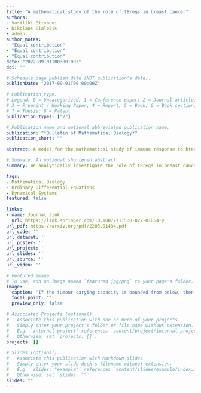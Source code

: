 ```yaml
---
title: "A mathematical study of the role of tBregs in breast cancer"
authors:
- Vasiliki Bitsouni
- Nikolaos Gialelis
- admin
author_notes:
- "Equal contribution"
- "Equal contribution"
- "Equal contribution"
date: "2022-09-01T00:00:00Z"
doi: ""

# Schedule page publish date (NOT publication's date).
publishDate: "2017-09-01T00:00:00Z"

# Publication type.
# Legend: 0 = Uncategorized; 1 = Conference paper; 2 = Journal article;
# 3 = Preprint / Working Paper; 4 = Report; 5 = Book; 6 = Book section;
# 7 = Thesis; 8 = Patent
publication_types: ["2"]

# Publication name and optional abbreviated publication name.
publication: "*Bulletin of Mathematical Biology*"
publication_short: ""

abstract: A model for the mathematical study of immune response to breast cancer is proposed and studied, both analytically and numerically. It is a simplification of a complex one, recently introduced by two of the present authors. It serves for a compact study of the dynamical role in cancer promotion of a relatively recently described subgroup of regulatory B cells, which are evoked by the tumour.

# Summary. An optional shortened abstract.
summary: We analytically investigate the role of tBregs in breast cancer progression.

tags:
- Mathematical Biology
- Ordinary Differential Equations
- Dynamical Systems
featured: false

links:
- name: Journal link
  url: https://link.springer.com/10.1007/s11538-022-01054-y
url_pdf: https://arxiv.org/pdf/2203.01434.pdf
url_code: ''
url_dataset: ''
url_poster: ''
url_project: ''
url_slides: ''
url_source: ''
url_video: ''

# Featured image
# To use, add an image named `featured.jpg/png` to your page's folder. 
image:
  caption: 'If the tumour carying capacity is bounded from below, then the breast tumour will eventually reach its carrying capacity due to the effect of an increasing population of tBregs, i.e. $T \nearrow \frac{1}{b}$ when $B \nearrow$ .'
  focal_point: ""
  preview_only: false

# Associated Projects (optional).
#   Associate this publication with one or more of your projects.
#   Simply enter your project's folder or file name without extension.
#   E.g. `internal-project` references `content/project/internal-project/index.md`.
#   Otherwise, set `projects: []`.
projects: []

# Slides (optional).
#   Associate this publication with Markdown slides.
#   Simply enter your slide deck's filename without extension.
#   E.g. `slides: "example"` references `content/slides/example/index.md`.
#   Otherwise, set `slides: ""`.
slides: ""
---
```


